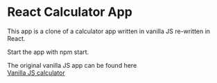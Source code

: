 # React Calculator App
This app is a clone of a calculator app written in vanilla JS re-written in React. 

Start the app with npm start. 

The original vanilla JS app can be found here
<br>
[Vanilla JS calculator](https://github.com/martysen/calculatorAppDemo)
